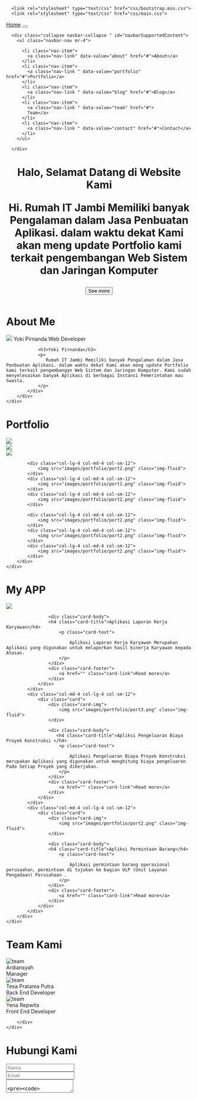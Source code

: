 
<!DOCTYPE html>
<html lang="en">
<head>
	<title>PortFolio Yoki Pirnanda</title>
	 <!-- add bootstrap css file -->

      <link rel="stylesheet" type="text/css" href="css/bootstrap.min.css">
      <link rel="stylesheet" type="text/css" href="css/main.css">

</head>
<body>
  <!-- navbar -->

  <nav class="navbar navbar-expand-lg fixed-top ">
	  <a class="navbar-brand" href="#">Home</a>
	  <button class="navbar-toggler" type="button" data-toggle="collapse" data-target="#navbarSupportedContent" aria-controls="navbarSupportedContent" aria-expanded="false" aria-label="Toggle navigation">
	    <span class="navbar-toggler-icon"></span>
	  </button>

	  <div class="collapse navbar-collapse " id="navbarSupportedContent">
	    <ul class="navbar-nav mr-4">
	      
	      <li class="nav-item">
	        <a class="nav-link" data-value="about" href="#">About</a>
	      </li>
	      <li class="nav-item">
	        <a class="nav-link " data-value="portfolio" href="#">Portfolio</a>
	      </li>
	      <li class="nav-item">
	        <a class="nav-link " data-value="blog" href="#">Blog</a>
	      </li>
	      <li class="nav-item">
	        <a class="nav-link " data-value="team" href="#">
	        Team</a>
	      </li>
	      <li class="nav-item">
	        <a class="nav-link " data-value="contact" href="#">Contact</a>
	      </li>
	    </ul>
	    
	  </div>
</nav>
<!-- header -->
<header class="header ">
  <div class="overlay"></div>
   <div class="container">
   	  <div class="description ">
  	<h1>
  		Halo, Selamat Datang di Website Kami 
  		<p>
  		Hi. Rumah IT Jambi Memiliki banyak Pengalaman dalam Jasa Penbuatan Aplikasi. dalam waktu dekat Kami akan meng update Portfolio kami terkait pengembangan Web Sistem dan Jaringan Komputer</p>
  		<button class="btn btn-outline-secondary btn-lg">See more</button>
  	</h1>
  </div>
   </div>
  
</header>

<!-- about section -->
<div class="about" id="about">
	<div class="container">
	  <h1 class="text-center">About Me</h1>
		<div class="row">
			<div class="col-lg-4 col-md-4 col-sm-12">
				<img src="images/yoki.jpg" class="img-fluid">
				<span class="text-justify">Yoki Pirnanda.Web Developer</span>
			</div>
			<div class="col-lg-8 col-md-8 col-sm-12 desc">
			  
				<h3>Yoki Pirnanda</h3>
				<p>
				   Rumah IT Jambi Memiliki banyak Pengalaman dalam Jasa Penbuatan Aplikasi. dalam waktu dekat Kami akan meng update Portfolio kami terkait pengembangan Web Sistem dan Jaringan Komputer. Kami sudah menyelesaikan banyak Aplikasi di berbagai Instansi Pemerintahan mau Swasta.
				</p>
			</div>
		</div>
	</div>
</div>

<!-- portfolio -->
<div class="portfolio" id="portfolio">
     <h1 class="text-center">Portfolio</h1>
	<div class="container">
		<div class="row">
			<div class="col-lg-4 col-md-4 col-sm-12">
				<img src="images/portfolio/port1.png" class="img-fluid">
			</div>
			<div class="col-lg-4 col-md-4 col-sm-12">
				<img src="images/portfolio/port2.png" class="img-fluid">
			</div>
			<div class="col-lg-4 col-md-4 col-sm-12">
				<img src="images/portfolio/port3.png" class="img-fluid">
			</div>

			<div class="col-lg-4 col-md-4 col-sm-12">
				<img src="images/portfolio/port2.png" class="img-fluid">
			</div>
			<div class="col-lg-4 col-md-4 col-sm-12">
				<img src="images/portfolio/port1.png" class="img-fluid">
			</div>
			<div class="col-lg-4 col-md-4 col-sm-12">
				<img src="images/portfolio/port2.png" class="img-fluid">
			</div>

			<div class="col-lg-4 col-md-4 col-sm-12">
				<img src="images/portfolio/port2.png" class="img-fluid">
			</div>
			<div class="col-lg-4 col-md-4 col-sm-12">
				<img src="images/portfolio/port2.png" class="img-fluid">
			</div>
			<div class="col-lg-4 col-md-4 col-sm-12">
				<img src="images/portfolio/port2.png" class="img-fluid">
			</div>
		</div>
	</div>
</div>


<!-- Posts section -->
<div class="blog" id="blog">
	<div class="container">
	<h1 class="text-center">My APP</h1>
		<div class="row">
			<div class="col-md-4 col-lg-4 col-sm-12">
				<div class="card">
					<div class="card-img">
						<img src="images/portfolio/port1.png" class="img-fluid">
					</div>
					
					<div class="card-body">
					<h4 class="card-title">Aplikasi Laporan Kerja Karyawan</h4>
						<p class="card-text">
							
							Aplikasi Laporan Kerja Karyawan Merupakan Aplikasi yang digunakan untuk melaporkan hasil kinerja Karyawan kepada Atasan.
						</p>
					</div>
					<div class="card-footer">
						<a href="" class="card-link">Read more</a>
					</div>
				</div>
			</div>
			<div class="col-md-4 col-lg-4 col-sm-12">
				<div class="card">
					<div class="card-img">
						<img src="images/portfolio/port3.png" class="img-fluid">
					</div>
					
					<div class="card-body">
					   <h4 class="card-title">Apliksi Pengeluaran Biaya Proyek Konstruksi </h4>
						<p class="card-text">
							
							Aplikasi Pengeluaran Biaya Proyek Konstruksi merupakan Aplikasi yang digunakan untuk menghitung biaya pengeluaran Pada Setiap Proyek yang dikerjakan.
						</p>
					</div>
					<div class="card-footer">
						<a href="" class="card-link">Read more</a>
					</div>
				</div>
			</div>
			<div class="col-md-4 col-lg-4 col-sm-12">
				<div class="card">
					<div class="card-img">
						<img src="images/portfolio/port2.png" class="img-fluid">
					</div>
					
					<div class="card-body">
					<h4 class="card-title">Apliksi Permintaan Barang</h4>
						<p class="card-text">
							
							Aplikasi permintaan barang operasional perusaahan, permintaan di tujukan ke bagian ULP (Unit Layanan Pengadaan) Perusahaan .
						</p>
					</div>
					<div class="card-footer">
						<a href="" class="card-link">Read more</a>
					</div>
				</div>
			</div>
		</div>
	</div>
</div>

<!-- Team section -->
<div class="team" id="team">
	<div class="container">
	   <h1 class="text-center">Team Kami</h1>
		<div class="row">
			<div class="col-lg-4 col-md-4 col-sm-12 item">
				<img src="images/avatar.jpg" class="img-fluid" alt="team">
				<div class="des">
				 	Ardiansyah
				 </div>
				<span class="text-muted">Manager</span>
			</div>
			<div class="col-lg-4 col-md-4 col-sm-12 item">
				<img src="images/avatar.jpg" class="img-fluid" alt="team">
				<div class="des">
				 	 Tesa Pratama Putra
				 </div>
				<span class="text-muted">Back End Developer</span>
			</div>
			<div class="col-lg-4 col-md-4 col-sm-12 item">
				<img src="images/yena.png" class="img-fluid" alt="team">
				<div class="des">
				 	Yena Repwita 
				 </div>
				<span class="text-muted">Front End Developer</span>
			</div>

		</div>
	</div>
</div>

<!-- Contact form -->
<div class="contact-form" id="contact">
	<div class="container">
		<form>
			<div class="row">
				<div class="col-lg-4 col-md-4 col-sm-12">
				  <h1>Hubungi Kami</h1>	
				</div>
				<div class="col-lg-8 col-md-8 col-sm-12 right">
				   <div class="form-group">
				   	 <input type="text" class="form-control form-control-lg" placeholder="Nama" name="">
				   </div>
				   <div class="form-group">
				   	 <input type="email" class="form-control form-control-lg" placeholder="Email" name="email">
				   </div>
				   <div class="form-group">
				   	 <textarea class="form-control form-control-lg">
				   	 	
				   	 </textarea>
				   </div>
				   <input type="submit" class="btn btn-secondary btn-block" value="Send" name="">
				</div>
			</div>
		</form>
	</div>
</div>
<!-- add Javasscript file from js file -->
<script type="text/javascript" src="js/jquery.min.js"></script>
<script type="text/javascript" src="js/bootstrap.min.js"></script>
<script type="text/javascript" src='js/main.js'></script>

</body>
</html>

https://classroom.google.com/c/MjUxMTc2OTMwMzRa/m/NDk5NjMyMjA0OTQz/details
